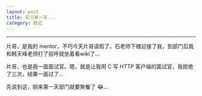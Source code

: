 ```yaml
---
layout: post
title: 实习第一天...
category: 随记
---
```

---

片哥，是我的 mentor，不巧今天片哥请假了。石老师下楼迎接了我，到部门后我和韩天峰老师打了招呼就坐着看wiki了...

片哥，也是我一面面试官。嗯，就是让我用 C 写 HTTP 客户端的面试官，我拒绝了三次，结果一面过了...

先说到这，刚来第一天部门就要聚餐了 😂...

